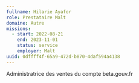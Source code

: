 ```yaml
---
fullname: Hilarie Ayafor
role: Prestataire Malt
domaine: Autre
missions:
  - start: 2022-08-21
    end: 2023-11-01
    status: service
    employer: Malt
uuid: 0dffff4f-65a9-472d-b870-4daf594a4138
---
```

Administratrice des ventes du compte beta.gouv.fr